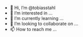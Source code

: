 - 👋 Hi, I’m @tobiasstahl
- 👀 I’m interested in ...
- 🌱 I’m currently learning ...
- 💞️ I’m looking to collaborate on ...
- 📫 How to reach me ...

<!---
tobiasstahl/tobiasstahl is a ✨ special ✨ repository because its `README.md` (this file) appears on your GitHub profile.
You can click the Preview link to take a look at your changes.
--->
